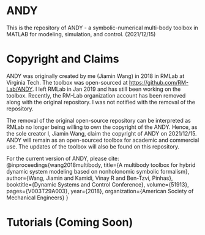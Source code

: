 # ANDY
This is the repository of ANDY - a symbolic-numerical multi-body toolbox in MATLAB for modeling, simulation, and control. (2021/12/15)

# Copyright and Claims

ANDY was originally created by me (Jiamin Wang) in 2018 in RMLab at Virginia Tech. The toolbox was open-sourced at https://github.com/RM-Lab/ANDY. I left RMLab in Jan 2019 and has still been working on the toolbox. Recently, the RM-Lab organization account has been removed along with the original repository. I was not notified with the removal of the repository.

The removal of the original open-source repository can be interpreted as RMLab no longer being willing to own the copyright of the ANDY. Hence, as the sole creator I, Jiamin Wang, claim the copyright of ANDY on 2021/12/15. ANDY will remain as an open-sourced toolbox for academic and commercial use. The updates of the toolbox will also be found on this repository.

For the current version of ANDY, please cite:
@inproceedings{wang2018multibody, title={A multibody toolbox for hybrid dynamic system modeling based on nonholonomic symbolic formalism}, author={Wang, Jiamin and Kamidi, Vinay R and Ben-Tzvi, Pinhas}, booktitle={Dynamic Systems and Control Conference}, volume={51913}, pages={V003T29A003}, year={2018}, organization={American Society of Mechanical Engineers} }

# Tutorials (Coming Soon)
